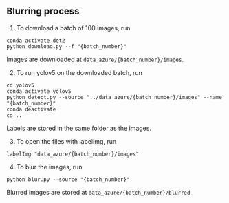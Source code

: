 ## Blurring process

1. To download a batch of 100 images, run
```shell
conda activate det2
python download.py --f "{batch_number}"
```


Images are downloaded at ```data_azure/{batch_number}/images```.

2. To run yolov5 on the downloaded batch, run
```shell
cd yolov5
conda activate yolov5
python detect.py --source "../data_azure/{batch_number}/images" --name "{batch_number}"
conda deactivate
cd ..
```

Labels are stored in the same folder as the images.

3. To open the files with labelImg, run

```shell
labelImg "data_azure/{batch_number}/images"
```
4. To blur the images, run
```shell
python blur.py --source "{batch_number}"
```
Blurred images are stored at ```data_azure/{batch_number}/blurred```
